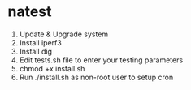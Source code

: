# natest
1. Update & Upgrade system
2. Install iperf3
3. Install dig
4. Edit tests.sh file to enter your testing parameters
5. chmod +x install.sh
6. Run ./install.sh as non-root user to setup cron
